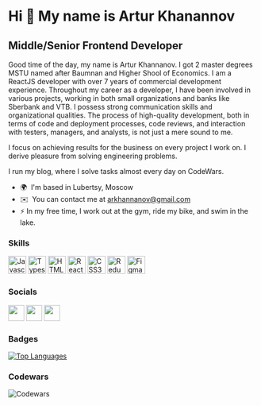 Hi 👋 My name is Artur Khanannov
==================================

Middle/Senior Frontend Developer
------------------

Good time of the day, my name is Artur Khannanov. I got 2 master degrees MSTU named after Baumnan and Higher Shool of Economics. I am a ReactJS developer with over 7 years of commercial development experience. Throughout my career as a developer, I have been involved in various projects, working in both small organizations and banks like Sberbank and VTB. I possess strong communication skills and organizational qualities. The process of high-quality development, both in terms of code and deployment processes, code reviews, and interaction with testers, managers, and analysts, is not just a mere sound to me.

I focus on achieving results for the business on every project I work on. I derive pleasure from solving engineering problems.

I run my blog, where I solve tasks almost every day on CodeWars.

* 🌍  I'm based in Lubertsy, Moscow
* ✉️  You can contact me at [arkhannanov@gmail.com](mailto:arkhannanov@gmail.com)
* ⚡  In my free time, I work out at the gym, ride my bike, and swim in the lake.

### Skills

<p align="left">
<a href="https://developer.mozilla.org/en-US/docs/Web/JavaScript" target="_blank" rel="noreferrer"><img src="https://raw.githubusercontent.com/danielcranney/readme-generator/main/public/icons/skills/javascript-colored.svg" width="36" height="36" alt="Javascript" /></a>
<a href="https://www.typescriptlang.org/" target="_blank" rel="noreferrer"><img src="https://raw.githubusercontent.com/danielcranney/readme-generator/main/public/icons/skills/typescript-colored.svg" width="36" height="36" alt="Typescript" /></a>
<a href="https://developer.mozilla.org/en-US/docs/Glossary/HTML5" target="_blank" rel="noreferrer"><img src="https://raw.githubusercontent.com/danielcranney/readme-generator/main/public/icons/skills/html5-colored.svg" width="36" height="36" alt="HTML5" /></a>
<a href="https://reactjs.org/" target="_blank" rel="noreferrer"><img src="https://raw.githubusercontent.com/danielcranney/readme-generator/main/public/icons/skills/react-colored.svg" width="36" height="36" alt="React" /></a>
<a href="https://www.w3.org/TR/CSS/#css" target="_blank" rel="noreferrer"><img src="https://raw.githubusercontent.com/danielcranney/readme-generator/main/public/icons/skills/css3-colored.svg" width="36" height="36" alt="CSS3" /></a>
<a href="https://redux.js.org/" target="_blank" rel="noreferrer"><img src="https://raw.githubusercontent.com/danielcranney/readme-generator/main/public/icons/skills/redux-colored.svg" width="36" height="36" alt="Redux" /></a>
<a href="https://www.figma.com/" target="_blank" rel="noreferrer"><img src="https://raw.githubusercontent.com/danielcranney/readme-generator/main/public/icons/skills/figma-colored.svg" width="36" height="36" alt="Figma" /></a>
</p>


### Socials

<p align="left"> <a href="https://www.github.com/arkhannanov" target="_blank" rel="noreferrer"><img src="https://raw.githubusercontent.com/danielcranney/readme-generator/main/public/icons/socials/github.svg" width="32" height="32" /></a> <a href="https://www.linkedin.com/in/artur-khannanov-1172482b/" target="_blank" rel="noreferrer"><img src="https://raw.githubusercontent.com/danielcranney/readme-generator/main/public/icons/socials/linkedin.svg" width="32" height="32" /></a>
<a href="https://www.youtube.com/channel/UCS3MSnfbv2AoFYUCB4UVrUQ" target="_blank" rel="noreferrer"><img src="https://github.com/gauravghongde/social-icons/blob/master/SVG/Black/Youtube_black.svg" width="32" height="32" /></a>
</p>

### Badges

<a href="https://github.com/arkhannanov" align="left"><img src="https://github-readme-stats.vercel.app/api/top-langs/?username=prorokky&langs_count=10&title_color=0891b2&text_color=ffffff&icon_color=0891b2&bg_color=1c1917&hide_border=true&locale=en&custom_title=Top%20%Languages" alt="Top Languages" /></a>

### Codewars
![Codewars](https://github.r2v.ch/codewars?user=arkhannanov)
